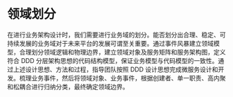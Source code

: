 # 领域划分

在进行业务架构设计时，我们需要进行业务域的划分。能否划分出合理、稳定、可持续发展的业务域对于未来平台的发展可谓至关重要。通过事件风暴建立领域模型，合理划分领域逻辑和物理边界，建立领域对象及服务矩阵和服务架构图，定义符合 DDD 分层架构思想的代码结构模型，保证业务模型与代码模型的一致性。通过上述设计思想、方法和过程，指导团队按照 DDD 设计思想完成微服务设计和开发。梳理业务事件，然后将领域对象、业务事件，根据创建者、单一职责、高内聚和松耦合进行归纳分类，最终确定领域边界。
